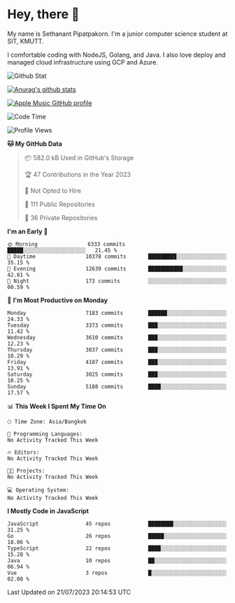 # Hey, there 🙌
My name is Sethanant Pipatpakorn. I'm a junior computer science student at SIT, KMUTT.

I comfortable coding with NodeJS, Golang, and Java. I also love deploy and managed cloud infrastructure using GCP and Azure.

![Github Stat](https://github-profile-summary-cards.vercel.app/api/cards/profile-details?username=thetkpark&theme=dracula)

[![Anurag's github stats](https://github-readme-stats.vercel.app/api?username=thetkpark&count_private=true&show_icons=true&theme=tokyonight)](https://github.com/anuraghazra/github-readme-stats)

[![Apple Music GitHub profile](https://apple-music-github-profile.rayriffy.com/theme/light.svg?uid=000347.6120fcbefcb74cd59d65c108cc315787.1333)](https://github.com/rayriffy/apple-music-github-profile)

<!--START_SECTION:waka-->
![Code Time](http://img.shields.io/badge/Code%20Time-1%2C015%20hrs%2019%20mins-blue)

![Profile Views](http://img.shields.io/badge/Profile%20Views-0-blue)

**🐱 My GitHub Data** 

> 📦 582.0 kB Used in GitHub's Storage 
 > 
> 🏆 47 Contributions in the Year 2023
 > 
> 🚫 Not Opted to Hire
 > 
> 📜 111 Public Repositories 
 > 
> 🔑 36 Private Repositories 
 > 
**I'm an Early 🐤** 

```text
🌞 Morning                6333 commits        █████░░░░░░░░░░░░░░░░░░░░   21.45 % 
🌆 Daytime                10378 commits       █████████░░░░░░░░░░░░░░░░   35.15 % 
🌃 Evening                12639 commits       ███████████░░░░░░░░░░░░░░   42.81 % 
🌙 Night                  173 commits         ░░░░░░░░░░░░░░░░░░░░░░░░░   00.59 % 
```
📅 **I'm Most Productive on Monday** 

```text
Monday                   7183 commits        ██████░░░░░░░░░░░░░░░░░░░   24.33 % 
Tuesday                  3373 commits        ███░░░░░░░░░░░░░░░░░░░░░░   11.42 % 
Wednesday                3610 commits        ███░░░░░░░░░░░░░░░░░░░░░░   12.23 % 
Thursday                 3037 commits        ███░░░░░░░░░░░░░░░░░░░░░░   10.29 % 
Friday                   4107 commits        ███░░░░░░░░░░░░░░░░░░░░░░   13.91 % 
Saturday                 3025 commits        ███░░░░░░░░░░░░░░░░░░░░░░   10.25 % 
Sunday                   5188 commits        ████░░░░░░░░░░░░░░░░░░░░░   17.57 % 
```


📊 **This Week I Spent My Time On** 

```text
🕑︎ Time Zone: Asia/Bangkok

💬 Programming Languages: 
No Activity Tracked This Week

🔥 Editors: 
No Activity Tracked This Week

🐱‍💻 Projects: 
No Activity Tracked This Week

💻 Operating System: 
No Activity Tracked This Week
```

**I Mostly Code in JavaScript** 

```text
JavaScript               45 repos            ████████░░░░░░░░░░░░░░░░░   31.25 % 
Go                       26 repos            █████░░░░░░░░░░░░░░░░░░░░   18.06 % 
TypeScript               22 repos            ████░░░░░░░░░░░░░░░░░░░░░   15.28 % 
Java                     10 repos            ██░░░░░░░░░░░░░░░░░░░░░░░   06.94 % 
Vue                      3 repos             █░░░░░░░░░░░░░░░░░░░░░░░░   02.08 % 
```




 Last Updated on 21/07/2023 20:14:53 UTC
<!--END_SECTION:waka-->
